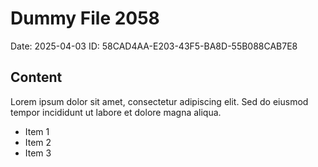 # Dummy File 2058

Date: 2025-04-03
ID: 58CAD4AA-E203-43F5-BA8D-55B088CAB7E8

## Content

Lorem ipsum dolor sit amet, consectetur adipiscing elit.
Sed do eiusmod tempor incididunt ut labore et dolore magna aliqua.

* Item 1
* Item 2
* Item 3

